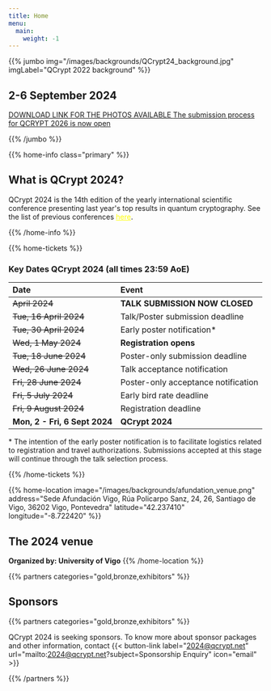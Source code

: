 ```yaml
---
title: Home
menu:
  main:
    weight: -1
---
```

<!-- JUMBO -->
{{% jumbo img="/images/backgrounds/QCrypt24_background.jpg" imgLabel="QCrypt 2022 background" %}}

## 2-6 September 2024



<a class="btn primary btn-lg" href="pictures">
    DOWNLOAD LINK FOR THE PHOTOS AVAILABLE
</a>

<a class="btn primary btn-lg" href="2025">
    The submission process for QCRYPT 2026 is now open
</a>

<!--<a class="btn primary btn-lg" href="https://easychair.org/conferences/?conf=qcrypt2024">
    POSTER-ONLY SUBMISSION IS NOW OPEN!
</a>-->





{{% /jumbo %}}

<!-- CNCF LOGO
{{% home-info what="" class="primary" %}}

<h3 style="text-align:center;">Supported by</h2>
<img src="/images/logos/cncf-white.png" alt="cncf-logo" style="width:50%;margin-left:auto;margin-right:auto;display: block;"/>
{{% /home-info %}}

-->


<!-- YOUTUBE SECTION
{{< youtube-section link="i-MKPPKWJuE" title="Watch 2018 best moments" class="" >}}
 -->

<!-- INFO -->
{{% home-info class="primary" %}}

## What is QCrypt 2024?

QCrypt 2024 is the 14th edition of the yearly international scientific conference presenting last year's top results in quantum cryptography. See the list of previous conferences <a style="color: yellow" href="/charter/#history-of-qcrypt">here</a>.

{{% /home-info %}}

{{% home-tickets %}}

### <strong>Key Dates QCrypt 2024 (all times 23:59 AoE)</strong>
|Date |Event|
|:----|:----|
| <strike> April 2024 </strike>|<strong> TALK SUBMISSION NOW CLOSED </strong>|
| <strike> Tue, 16 April 2024 </strike>|  Talk/Poster submission deadline |
| <strike> Tue, 30 April 2024 </strike>|  Early poster notification* |
| <strike> Wed, 1 May 2024 </strike>|<strong>  Registration opens </strong>|
| <strike> Tue, 18 June 2024 </strike>|Poster-only submission deadline|
| <strike> Wed, 26 June 2024 </strike>| Talk acceptance notification |
| <strike> Fri, 28 June 2024 </strike>| Poster-only acceptance notification|
| <strike> Fri, 5 July 2024 </strike>| Early bird rate deadline|
| <strike> Fri, 9 August 2024 </strike>| Registration deadline|
|<strong>Mon, 2 - Fri, 6 Sept 2024 </strong>| <strong>QCrypt 2024</strong>|

\* The intention of the early poster notification is to facilitate logistics related to registration and travel authorizations. Submissions accepted at this stage will continue through the talk selection process.

<!-- SPEAKERS -->
<!-- BREAKS JUMBO IMAGE -->
{{% /home-tickets %}}


<!-- THE MAP -->
{{% home-location
    image="/images/backgrounds/afundation_venue.png"
    address="Sede Afundación Vigo, Rúa Policarpo Sanz, 24, 26, Santiago de Vigo, 36202 Vigo, Pontevedra"
    latitude="42.237410"
    longitude="-8.722420"
    %}}

## The 2024 venue
<strong>Organized by: University of Vigo</strong>
{{% /home-location %}}


{{% partners categories="gold,bronze,exhibitors" %}}



## Sponsors

{{% partners categories="gold,bronze,exhibitors" %}}

<!--{{% /partners %}}-->

QCrypt 2024 is seeking sponsors. To know more about sponsor packages and other information, contact {{< button-link label="2024@qcrypt.net" url="mailto:2024@qcrypt.net?subject=Sponsorship Enquiry" icon="email" >}} 

{{% /partners %}}
